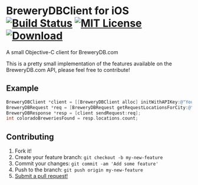 BreweryDBClient for iOS [![Build Status](https://travis-ci.org/rbonestell/BreweryDBClient-iOS.svg)](https://travis-ci.org/rbonestell/BreweryDBClient-iOS) [![MIT License](http://img.shields.io/badge/license-MIT-blue.svg)](https://raw.githubusercontent.com/rbonestell/BreweryDBClient-iOS/master/LICENSE) [![Download](https://img.shields.io/github/downloads/rbonestell/BreweryDBClient-iOS/total.svg)](https://github.com/rbonestell/BreweryDBClient-iOS/releases)
==================

A small Objective-C client for BreweryDB.com

This is a pretty small implementation of the features available on the BreweryDB.com API, please feel free to contribute!

## Example

```Objective-C
BreweryDBClient *client = [[BreweryDBClient alloc] initWithAPIKey:@"Your BreweryDB.com API Key Here"];
BreweryDBRequest *req = [BreweryDBRequest getRequestLocationsForCity:@"" andState:@"Colorado"];
BreweryDBResponse *resp = [client sendRequest:req];
int coloradoBreweriesFound = resp.locations.count;
```

## Contributing

1. Fork it!
2. Create your feature branch: `git checkout -b my-new-feature`
3. Commit your changes: `git commit -am 'Add some feature'`
4. Push to the branch: `git push origin my-new-feature`
5. [Submit a pull request!](https://github.com/rbonestell/BreweryDBClient-iOS/pull/new/master)
